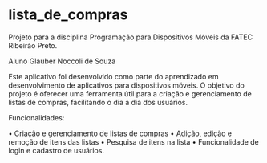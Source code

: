 # lista_de_compras

Projeto para a disciplina Programação para Dispositivos Móveis da FATEC Ribeirão Preto.

Aluno Glauber Noccoli de Souza

Este aplicativo foi desenvolvido como parte do aprendizado em desenvolvimento de aplicativos para dispositivos móveis. O objetivo do projeto é oferecer uma ferramenta útil para a criação e gerenciamento de listas de compras, facilitando o dia a dia dos usuários.

Funcionalidades:

• Criação e gerenciamento de listas de compras
• Adição, edição e remoção de itens das listas
• Pesquisa de itens na lista
• Funcionalidade de login e cadastro de usuários.